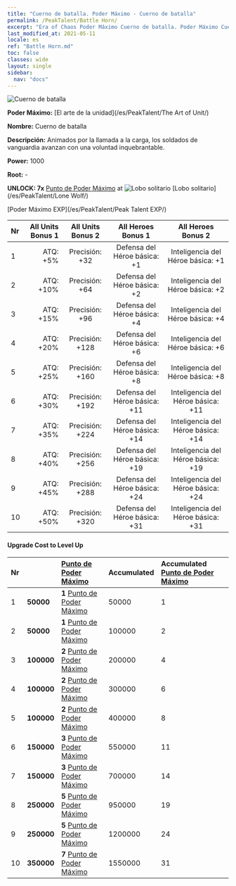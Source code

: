 ```yaml
---
title: "Cuerno de batalla. Poder Máximo - Cuerno de batalla"
permalink: /PeakTalent/Battle Horn/
excerpt: "Era of Chaos Poder Máximo Cuerno de batalla. Poder Máximo Cuerno de batalla. Cuerno de batalla"
last_modified_at: 2021-05-11
locale: es
ref: "Battle Horn.md"
toc: false
classes: wide
layout: single
sidebar:
  nav: "docs"
---
```


  ![Cuerno de batalla](/images/pt/talent_2004.png)

  **Poder Máximo:** [El arte de la unidad](/es/PeakTalent/The Art of Unit/)

  **Nombre:** Cuerno de batalla

  **Descripción:** Animados por la llamada a la carga, los soldados de vanguardia avanzan con una voluntad inquebrantable.

  **Power:** 1000

  **Root:** -

  **UNLOCK: 7x** [Punto de Poder Máximo](/ItemsES/con_934/) at ![Lobo solitario](/images/pt/talent_2001.png) [Lobo solitario](/es/PeakTalent/Lone Wolf/)

  [Poder Máximo EXP](/es/PeakTalent/Peak Talent EXP/)

  | Nr | All Units Bonus 1 | All Units Bonus 2 | All Heroes Bonus 1 | All Heroes Bonus 2 |
  |:---|--------------:|:-------------:|:-------------:|:-------------:|
  | 1 | ATQ: +5% | Precisión: +32 | Defensa del Héroe básica: +1 | Inteligencia del Héroe básica: +1 |
  | 2 | ATQ: +10% | Precisión: +64 | Defensa del Héroe básica: +2 | Inteligencia del Héroe básica: +2 |
  | 3 | ATQ: +15% | Precisión: +96 | Defensa del Héroe básica: +4 | Inteligencia del Héroe básica: +4 |
  | 4 | ATQ: +20% | Precisión: +128 | Defensa del Héroe básica: +6 | Inteligencia del Héroe básica: +6 |
  | 5 | ATQ: +25% | Precisión: +160 | Defensa del Héroe básica: +8 | Inteligencia del Héroe básica: +8 |
  | 6 | ATQ: +30% | Precisión: +192 | Defensa del Héroe básica: +11 | Inteligencia del Héroe básica: +11 |
  | 7 | ATQ: +35% | Precisión: +224 | Defensa del Héroe básica: +14 | Inteligencia del Héroe básica: +14 |
  | 8 | ATQ: +40% | Precisión: +256 | Defensa del Héroe básica: +19 | Inteligencia del Héroe básica: +19 |
  | 9 | ATQ: +45% | Precisión: +288 | Defensa del Héroe básica: +24 | Inteligencia del Héroe básica: +24 |
  | 10 | ATQ: +50% | Precisión: +320 | Defensa del Héroe básica: +31 | Inteligencia del Héroe básica: +31 |


#### Upgrade Cost to Level Up

  | Nr | <i class="fas fa-coins"/> | [Punto de Poder Máximo](/ItemsES/con_934/) | Accumulated <i class="fas fa-coins"/> | Accumulated [Punto de Poder Máximo](/ItemsES/con_934/) |
  |:---|:--------------|:-------------|:-------------|:-------------|
  | 1 | **50000** | **1** [Punto de Poder Máximo](/ItemsES/con_934/) | 50000 | 1 |
  | 2 | **50000** | **1** [Punto de Poder Máximo](/ItemsES/con_934/) | 100000 | 2 |
  | 3 | **100000** | **2** [Punto de Poder Máximo](/ItemsES/con_934/) | 200000 | 4 |
  | 4 | **100000** | **2** [Punto de Poder Máximo](/ItemsES/con_934/) | 300000 | 6 |
  | 5 | **100000** | **2** [Punto de Poder Máximo](/ItemsES/con_934/) | 400000 | 8 |
  | 6 | **150000** | **3** [Punto de Poder Máximo](/ItemsES/con_934/) | 550000 | 11 |
  | 7 | **150000** | **3** [Punto de Poder Máximo](/ItemsES/con_934/) | 700000 | 14 |
  | 8 | **250000** | **5** [Punto de Poder Máximo](/ItemsES/con_934/) | 950000 | 19 |
  | 9 | **250000** | **5** [Punto de Poder Máximo](/ItemsES/con_934/) | 1200000 | 24 |
  | 10 | **350000** | **7** [Punto de Poder Máximo](/ItemsES/con_934/) | 1550000 | 31 |
